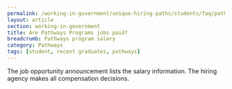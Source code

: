 ```yaml
---
permalink: /working-in-government/unique-hiring-paths/students/faq/pathways-program-salary
layout: article
section: working-in-government
title: Are Pathways Programs jobs paid?
breadcrumb: Pathways program salary
category: Pathways
tags: [student, recent graduates, pathways]
---
```


The job opportunity announcement lists the salary information. The hiring agency makes all compensation decisions.
